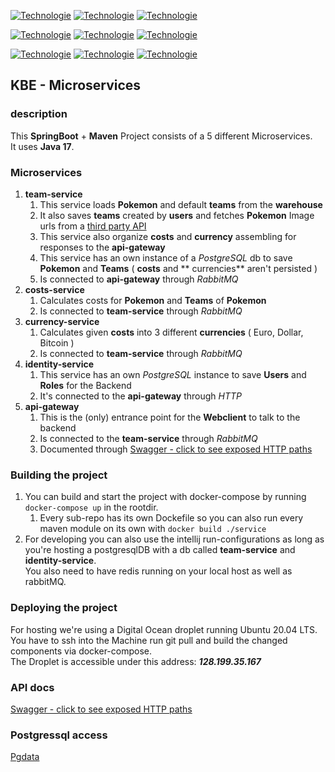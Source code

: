 [![Technologie](https://img.shields.io/badge/2.6.6-Spring_Boot-blue)](https://spring.io/projects/spring-boot)
[![Technologie](https://img.shields.io/badge/Maven-brown)](https://maven.apache.org/)
[![Technologie](https://img.shields.io/badge/17-Java-pink)](https://openjdk.java.net/)

[![Technologie](https://img.shields.io/badge/redis-red)](https://redis.io/)
[![Technologie](https://img.shields.io/badge/RabbitMQ-brightgreen)](https://www.rabbitmq.com/)
[![Technologie](https://img.shields.io/badge/13-PostgreSQL-lightgrey)](https://www.postgresql.org/)

[![Technologie](https://img.shields.io/badge/2.0-Docker-red)](https://www.docker.com/)
[![Technologie](https://img.shields.io/badge/-Digital_Ocean-lightblue)](https://www.digitalocean.com/)
[![Technologie](https://img.shields.io/badge/-Nginx-orange)](https://www.nginx.com/)

## KBE - Microservices

### description

This **SpringBoot** + **Maven** Project consists of a 5 different Microservices.<br/>
It uses **Java 17**.<br/>

### Microservices

1. **team-service**
    1. This service loads **Pokemon** and default **teams** from the **warehouse**
    2. It also saves **teams** created by **users** and fetches **Pokemon** Image urls from
       a [third party API](https://pokeapi.co/)
    3. This service also organize **costs** and **currency** assembling for responses to the **api-gateway**
    4. This service has an own instance of a _PostgreSQL_ db to save **Pokemon** and **Teams** ( **costs** and **
       currencies** aren't
       persisted )
    5. Is connected to **api-gateway** through _RabbitMQ_
2. **costs-service**
    1. Calculates costs for **Pokemon** and **Teams** of **Pokemon**
    2. Is connected to **team-service** through _RabbitMQ_
3. **currency-service**
    1. Calculates given **costs** into 3 different **currencies** ( Euro, Dollar, Bitcoin )
    2. Is connected to **team-service** through _RabbitMQ_
4. **identity-service**
    1. This service has an own _PostgreSQL_ instance to save **Users** and **Roles** for the Backend
    2. It's connected to the **api-gateway** through _HTTP_
5. **api-gateway**
    1. This is the (only) entrance point for the **Webclient** to talk to the backend
    2. Is connected to the **team-service** through _RabbitMQ_
    3. Documented through [Swagger - click to see exposed HTTP paths](http://161.35.80.237/swagger-ui/index.html)

### Building the project

1. You can build and start the project with docker-compose by running  `docker-compose up` in the rootdir. <br/>
    1. Every sub-repo has its own Dockefile so you can also run every maven module on its own
       with ```docker build ./service```
2. For developing you can also use the intellij run-configurations as long as you're hosting a postgresqlDB with a
   db called **team-service**
   and **identity-service**.</br>
   You also need to have redis running on your local host as well as rabbitMQ.

### Deploying the project

For hosting we're using a Digital Ocean droplet running Ubuntu 20.04 LTS. You have to ssh into the Machine run git pull
and build the changed components via docker-compose. </br>
The Droplet is accessible under this address:  **_128.199.35.167_**

### API docs

[Swagger - click to see exposed HTTP paths](http://128.199.35.167/swagger-ui/index.html)


### Postgressql access 
[Pgdata](http://128.199.35.167/pgadmin)
